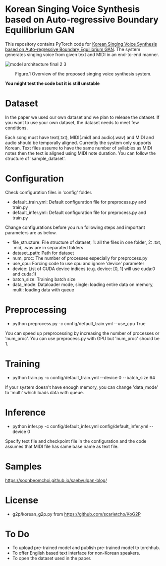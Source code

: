 # Korean Singing Voice Synthesis based on Auto-regressive Boundary Equilibrium GAN
This repository contains PyTorch code for [Korean Singing Voice Synthesis based on Auto-regressive Boundary Equilibrium GAN](https://ieeexplore.ieee.org/stamp/stamp.jsp?tp=&arnumber=9053950). The system generates singing voice from given text and MIDI in an end-to-end manner. 

</p>

![model architecture final 2 3](https://user-images.githubusercontent.com/15067112/81911402-3917fe80-9608-11ea-9718-8a61b564a618.jpg)
<p align="center">Figure.1 Overview of the proposed singing voice synthesis system.</p>

**You might test the code but it is still unstable**

# Dataset
In the paper we used our own dataset and we plan to release the dataset. 
If you want to use your own dataset, the dataset needs to meet few conditions.

Each song must have text(.txt), MIDI(.mid) and audio(.wav) and MIDI and audio should be temporally aligned. Currently the system only supports Korean. Text files assume to have the same number of syllables as MIDI notes then the text is aligned using MIDI note duration. You can follow the structure of 'sample_dataset'.

# Configuration
Check configuration files in 'config' folder.
- default_train.yml: Default configuration file for preprocess.py and train.py
- default_infer.yml: Default configuration file for preprocess.py and train.py

Change configurations before you run following steps and important parameters are as below.
- file_structure: File structure of dataset, 1: all the files in one folder, 2: .txt, .mid, .wav are in separated folders
- dataset_path: Path for dataset
- num_proc: The number of processes especially for preprocess.py
- use_cpu: Forcing code to use cpu and ignore 'device' parameter
- device: List of CUDA device indices (e.g. device: [0, 1] will use cuda:0 and cuda:1)
- batch_size: Training batch size
- data_mode: Dataloader mode, single: loading entire data on memory, multi: loading data with queue

# Preprocessing
- python preprocess.py -c config/default_train.yml --use_cpu True

You can speed up preprocessing by increasing the number of processes or 'num_proc'.
You can use preprocess.py with GPU but 'num_proc' should be 1.

# Training
- python train.py -c config/default_train.yml --device 0 --batch_size 64

If your system doesn't have enough memory, you can change 'data_mode' to 'multi' which loads data with queue.

# Inference
- python infer.py -c config/default_infer.yml config/default_infer.yml --device 0

Specify text file and checkpoint file in the configuration and the code assumes that MIDI file has same base name as text file.

# Samples
https://soonbeomchoi.github.io/saebyulgan-blog/

# License 
- g2p/korean_g2p.py from https://github.com/scarletcho/KoG2P

# To Do
- To upload pre-trained model and publish pre-trained model to torchhub.
- To offer English based text interface for non-Korean speakers.
- To open the dataset used in the paper.
